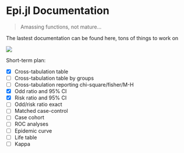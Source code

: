 # Epi.jl Documentation

> Amassing functions, not mature...

The lastest documentation can be found here, tons of things to work on 

[![](https://img.shields.io/badge/docs-latest-blue.svg)](https://kklot.github.io/Epi.jl/latest)

Short-term plan:

- [x] Cross-tabulation table
- [ ] Cross-tabulation table by groups
- [ ] Cross-tabulation reporting chi-square/fisher/M-H
- [x] Odd ratio and 95% CI
- [x] Risk ratio and 95% CI
- [ ] Odd/risk ratio exact
- [ ] Matched case-control
- [ ] Case cohort
- [ ] ROC analyses
- [ ] Epidemic curve
- [ ] Life table
- [ ] Kappa
